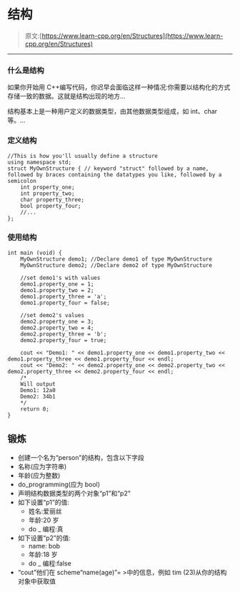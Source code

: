 # 结构

> 原文:[https://www.learn-cpp.org/en/Structures](https://www.learn-cpp.org/en/Structures)

* * *

### 什么是结构

如果你开始用 C++编写代码，你迟早会面临这样一种情况:你需要以结构化的方式存储一致的数据。这就是结构出现的地方...

结构基本上是一种用户定义的数据类型，由其他数据类型组成，如 int、char 等。...

### 定义结构

```
//This is how you'll usually define a structure    
using namespace std;
struct MyOwnStructure { // keyword "struct" followed by a name, followed by braces containing the datatypes you like, followed by a semicolon
    int property_one;
    int property_two;
    char property_three;
    bool property_four;
    //...
}; 
```

### 使用结构

```
int main (void) {
    MyOwnStructure demo1; //Declare demo1 of type MyOwnStructure
    MyOwnStructure demo2; //Declare demo2 of type MyOwnStructure

    //set demo1's with values
    demo1.property_one = 1;
    demo1.property_two = 2;
    demo1.property_three = 'a';
    demo1.property_four = false;

    //set demo2's values
    demo2.property_one = 3;
    demo2.property_two = 4;
    demo2.property_three = 'b';
    demo2.property_four = true;

    cout << "Demo1: " << demo1.property_one << demo1.property_two << demo1.property_three << demo1.property_four << endl;
    cout << "Demo2: " << demo2.property_one << demo2.property_two << demo2.property_three << demo2.property_four << endl;
    /*
    Will output
    Demo1: 12a0
    Demo2: 34b1
    */
    return 0;
} 
```

## 锻炼

*   创建一个名为“person”的结构，包含以下字段
*   名称(应为字符串)
*   年龄(应为整数)
*   do_programming(应为 bool)
*   声明结构数据类型的两个对象“p1”和“p2”
*   如下设置“p1”的值:
    *   姓名:爱丽丝
    *   年龄:20 岁
    *   do _ 编程:真
*   如下设置“p2”的值:
    *   name: bob
    *   年龄:18 岁
    *   do _ 编程:false
*   “cout”他们在 scheme“name(age)”= >中的信息，例如 tim (23)从你的结构对象中获取值